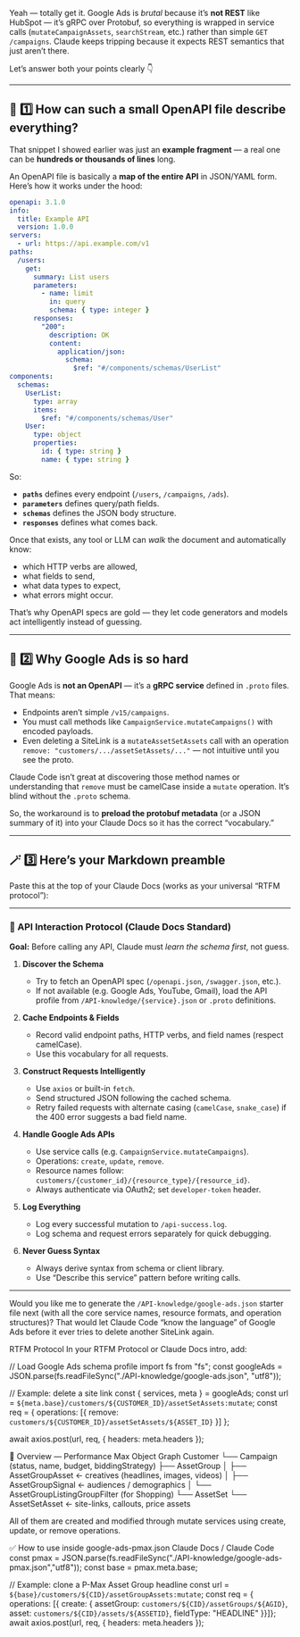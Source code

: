 Yeah — totally get it.
Google Ads is *brutal* because it’s **not REST** like HubSpot — it’s gRPC over Protobuf, so everything is wrapped in service calls (`mutateCampaignAssets`, `searchStream`, etc.) rather than simple `GET /campaigns`. Claude keeps tripping because it expects REST semantics that just aren’t there.

Let’s answer both your points clearly 👇

---

## 🧩 1️⃣ How can such a small OpenAPI file describe everything?

That snippet I showed earlier was just an **example fragment** — a real one can be **hundreds or thousands of lines** long.

An OpenAPI file is basically a **map of the entire API** in JSON/YAML form.
Here’s how it works under the hood:

```yaml
openapi: 3.1.0
info:
  title: Example API
  version: 1.0.0
servers:
  - url: https://api.example.com/v1
paths:
  /users:
    get:
      summary: List users
      parameters:
        - name: limit
          in: query
          schema: { type: integer }
      responses:
        "200":
          description: OK
          content:
            application/json:
              schema:
                $ref: "#/components/schemas/UserList"
components:
  schemas:
    UserList:
      type: array
      items:
        $ref: "#/components/schemas/User"
    User:
      type: object
      properties:
        id: { type: string }
        name: { type: string }
```

So:

* **`paths`** defines every endpoint (`/users`, `/campaigns`, `/ads`).
* **`parameters`** defines query/path fields.
* **`schemas`** defines the JSON body structure.
* **`responses`** defines what comes back.

Once that exists, any tool or LLM can *walk* the document and automatically know:

* which HTTP verbs are allowed,
* what fields to send,
* what data types to expect,
* what errors might occur.

That’s why OpenAPI specs are gold — they let code generators and models act intelligently instead of guessing.

---

## 🧠 2️⃣ Why Google Ads is so hard

Google Ads is **not an OpenAPI** — it’s a **gRPC service** defined in `.proto` files.
That means:

* Endpoints aren’t simple `/v15/campaigns`.
* You must call methods like `CampaignService.mutateCampaigns()` with encoded payloads.
* Even deleting a SiteLink is a `mutateAssetSetAssets` call with an operation `remove: "customers/.../assetSetAssets/..."` — not intuitive until you see the proto.

Claude Code isn’t great at discovering those method names or understanding that `remove` must be camelCase inside a `mutate` operation. It’s blind without the `.proto` schema.

So, the workaround is to **preload the protobuf metadata** (or a JSON summary of it) into your Claude Docs so it has the correct “vocabulary.”

---

## 🪄 3️⃣ Here’s your **Markdown preamble**

Paste this at the top of your Claude Docs (works as your universal “RTFM protocol”):

---

### 🧭 API Interaction Protocol (Claude Docs Standard)

**Goal:** Before calling any API, Claude must *learn the schema first*, not guess.

1. **Discover the Schema**

   * Try to fetch an OpenAPI spec (`/openapi.json`, `/swagger.json`, etc.).
   * If not available (e.g. Google Ads, YouTube, Gmail), load the API profile from `/API-knowledge/{service}.json` or `.proto` definitions.

2. **Cache Endpoints & Fields**

   * Record valid endpoint paths, HTTP verbs, and field names (respect camelCase).
   * Use this vocabulary for all requests.

3. **Construct Requests Intelligently**

   * Use `axios` or built-in `fetch`.
   * Send structured JSON following the cached schema.
   * Retry failed requests with alternate casing (`camelCase`, `snake_case`) if the 400 error suggests a bad field name.

4. **Handle Google Ads APIs**

   * Use service calls (e.g. `CampaignService.mutateCampaigns`).
   * Operations: `create`, `update`, `remove`.
   * Resource names follow: `customers/{customer_id}/{resource_type}/{resource_id}`.
   * Always authenticate via OAuth2; set `developer-token` header.

5. **Log Everything**

   * Log every successful mutation to `/api-success.log`.
   * Log schema and request errors separately for quick debugging.

6. **Never Guess Syntax**

   * Always derive syntax from schema or client library.
   * Use “Describe this service” pattern before writing calls.

---

Would you like me to generate the `/API-knowledge/google-ads.json` starter file next (with all the core service names, resource formats, and operation structures)? That would let Claude Code “know the language” of Google Ads before it ever tries to delete another SiteLink again.


RTFM Protocol
In your RTFM Protocol or Claude Docs intro, add:

// Load Google Ads schema profile
import fs from "fs";
const googleAds = JSON.parse(fs.readFileSync("./API-knowledge/google-ads.json", "utf8"));

// Example: delete a site link
const { services, meta } = googleAds;
const url = `${meta.base}/customers/${CUSTOMER_ID}/assetSetAssets:mutate`;
const req = { operations: [{ remove: `customers/${CUSTOMER_ID}/assetSetAssets/${ASSET_ID}` }] };

await axios.post(url, req, { headers: meta.headers });

🧭 Overview — Performance Max Object Graph
Customer
 └── Campaign  (status, name, budget, biddingStrategy)
      ├── AssetGroup
      │     ├── AssetGroupAsset        ← creatives (headlines, images, videos)
      │     ├── AssetGroupSignal       ← audiences / demographics
      │     └── AssetGroupListingGroupFilter (for Shopping)
      └── AssetSet
            └── AssetSetAsset          ← site-links, callouts, price assets


All of them are created and modified through mutate services using
create, update, or remove operations.


✅ How to use inside google-ads-pmax.json Claude Docs / Claude Code
const pmax = JSON.parse(fs.readFileSync("./API-knowledge/google-ads-pmax.json","utf8"));
const base = pmax.meta.base;

// Example: clone a P-Max Asset Group headline
const url = `${base}/customers/${CID}/assetGroupAssets:mutate`;
const req = { operations: [{ create: {
  assetGroup: `customers/${CID}/assetGroups/${AGID}`,
  asset: `customers/${CID}/assets/${ASSETID}`,
  fieldType: "HEADLINE"
}}]};
await axios.post(url, req, { headers: meta.headers });

